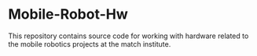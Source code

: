 # Mobile-Robot-Hw
This repository contains source code for working with hardware related to the mobile robotics projects at the match institute. 
